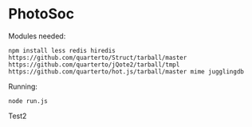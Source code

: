 PhotoSoc
========

Modules needed:
```
npm install less redis hiredis https://github.com/quarterto/Struct/tarball/master https://github.com/quarterto/jQote2/tarball/tmpl https://github.com/quarterto/hot.js/tarball/master mime jugglingdb
```
Running:
```
node run.js
```

Test2
